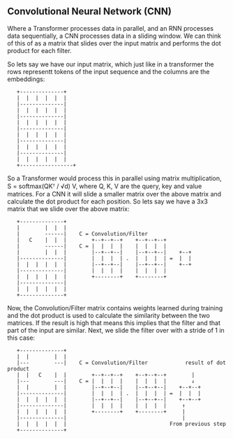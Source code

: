 ## Convolutional Neural Network (CNN)
Where a Transformer processes data in parallel, and an RNN processes data
sequentially, a CNN processes data in a sliding window. We can think of this
of as a matrix that slides over the input matrix and performs the dot product
for each filter.

So lets say we have our input matrix, which just like in a transformer the rows
representt tokens of the input sequence and the columns are the embeddings:
```
   +--------------+
   |  |  |  |  |  |
   |--------------|
   |  |  |  |  |  |
   |--------------|
   |  |  |  |  |  |
   |--------------|
   |  |  |  |  |  |
   |--------------|
   |  |  |  |  |  |
   |--------------|
   |  |  |  |  |  |
   +-----------------+
```
So a Transformer would process this in parallel using matrix multiplication, 
S = softmax(QKᵀ / √d) V, where Q, K, V are the query, key and value matrices.
For a CNN it will slide a smaller matrix over the above matrix and calculate
the dot product for each position. So lets say we have a 3x3 matrix that we
slide over the above matrix:
```
   +--------------+
   |        |  |  |
   |        ------|    C = Convolution/Filter
   |   C    |  |  |        +--+--+--+    +--+--+--+
   |        ------|    C = |  |  |  |    |  |  |  |
   |        |  |  |        |--+--+--|    |--+--+--|    +--+
   |--------------|        |  |  |  | .  |  |  |  | =  |  |
   |  |  |  |  |  |        |--+--+--|    |--+--+--|    +--+
   |--------------|        |  |  |  |    |  |  |  |
   |  |  |  |  |  |        +--------+    +--------+
   |--------------|
   |  |  |  |  |  |
   +--------------+
```
Now, the Convolution/Filter matrix contains weights learned during training and
the dot product is used to calculate the similarity between the two matrices. If
the result is high that means this implies that the filter and that part of the
input are similar.
Next, we slide the filter over with a stride of 1 in this case:
```
   +--------------+
   |  |        |  |
   |---        ---|    C = Convolution/Filter            result of dot product
   |  |   C    |  |        +--+--+--+    +--+--+--+        |
   |---        ---|    C = |  |  |  |    |  |  |  |        ↓
   |  |        |  |        |--+--+--|    |--+--+--|    +--+--+
   |--------------|        |  |  |  | .  |  |  |  | =  |  |  |
   |  |  |  |  |  |        |--+--+--|    |--+--+--|    +--+--+
   |--------------|        |  |  |  |    |  |  |  |     ↑
   |  |  |  |  |  |        +--------+    +--------+     |
   |--------------|                                     |
   |  |  |  |  |  |                                 From previous step
   +--------------+
```
